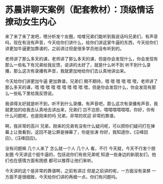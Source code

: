 # 苏晨讲聊天案例（配套教材）：顶级情话撩动女生内心

来了来了来了发吧，嗯分析发个友圈，哈喽兄弟们能听到我说话吗兄弟们，有声音吗，现在有没有声音，今天给你们讲什么，给你们讲这家牛逼的东西，今天给你们讲更加牛逼更加靠谱的，之前讲过但是很多学员他没有听到的。

老师讲了那么多天的课，老师讲了那么多天的课，但是你会发现什么，你会发现有那么一些私下有兄弟给我反馈，说讲的太好了，就是什么听不到 听不到什么录播，那么这次有录播有声音，我就更加地给你们去认真地讲出来。

今天给你们讲更加牛逼 更加靠谱，兄弟们 期不期待，喂 喂 喂 喂 喂 喂，老师讲了那么多天的课，喂 喂 喂 喂 喂 喂 喂 喂 喂 喂，但是你会发现什么，你会发现有那么一些私下里给我反馈说。

我讲得太好就是听不到，听不到什么录播，有声音吧，那么这次有录播有声音，我就更加的给我去认真地去讲出来，兄弟们 岂不岂担，喂喂喂喂喂喂，你好，你有什么问题呢，也是刚来的吗 兄弟，非常的欢迎 非常的靠谱。

啊，我非常的高兴 兄弟，刚来的兄弟有没有什么疑问呢，可以把你们疑问打在弹幕上让我看到，这回不是公屏是弹幕了，你是张涛 你好，我知道你，(汪峰回应)，(汪峰回应)。

没有问题嘛 几个人来了 怎么就一个人 几个人 看，不行 今天就，今天不行发个朋友圈 今天讲这个挺牛逼的，包括说你们有些兄弟呢 知道一些身边的新朋友们，他们也在感情方面有困惑 都可以推荐让他们来听。

今天讲的这个是非常的靠谱啊，之前有讲过 但是之前讲的呢，一方面没有录屏 一方面不是很细致，今天给你们讲的再细一点，你们有问题吗。

